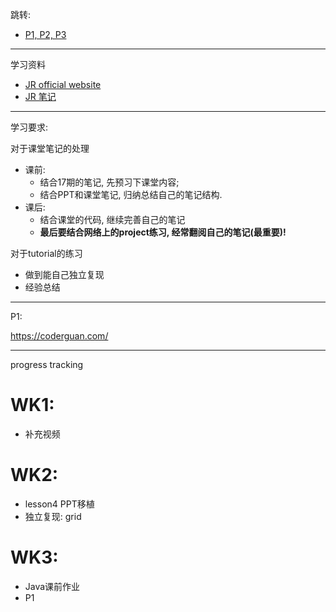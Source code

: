 跳转:

+ [P1, P2, P3](./JR_Projects/JR_projects.md)

---
学习资料
+ [JR official website](https://learn.jiangren.com.au/my-study/program/63293cf52734a87ca079a6d5)
+ [JR 笔记](https://github.com/australiaitgroup/full-stack-bootcamp-wiki)

---

学习要求:

对于课堂笔记的处理
+ 课前: 
  + 结合17期的笔记, 先预习下课堂内容; 
  + 结合PPT和课堂笔记, 归纳总结自己的笔记结构.
+ 课后: 
  + 结合课堂的代码, 继续完善自己的笔记
  + **最后要结合网络上的project练习, 经常翻阅自己的笔记(最重要)!**

对于tutorial的练习
+ 做到能自己独立复现 
+ 经验总结
  
---

P1: 

https://coderguan.com/

---

progress tracking
# WK1: 
+ 补充视频

# WK2:
+ lesson4 PPT移植
+ 独立复现: grid

# WK3:
+ Java课前作业
+ P1